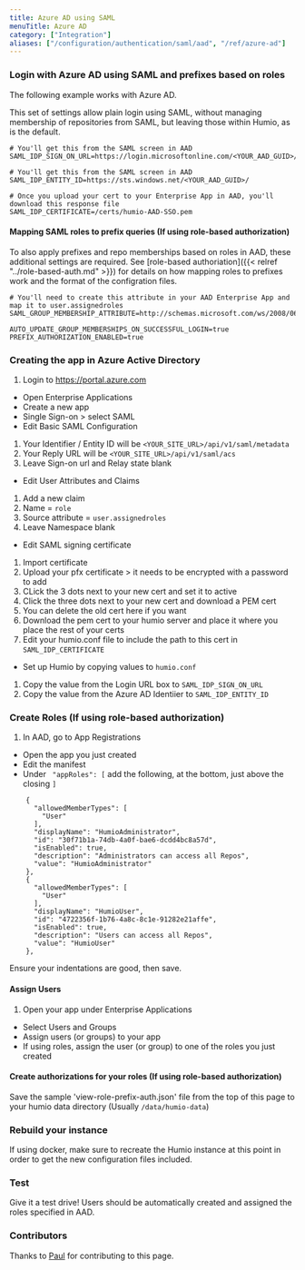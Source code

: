 ```yaml
---
title: Azure AD using SAML
menuTitle: Azure AD
category: ["Integration"]
aliases: ["/configuration/authentication/saml/aad", "/ref/azure-ad"]
---
```


### Login with Azure AD using SAML and prefixes based on roles

The following example works with Azure AD.

This set of settings allow plain login using SAML, without managing membership of repositories from SAML, but leaving those within Humio, as is the default.

```
# You'll get this from the SAML screen in AAD
SAML_IDP_SIGN_ON_URL=https://login.microsoftonline.com/<YOUR_AAD_GUID>/saml2

# You'll get this from the SAML screen in AAD
SAML_IDP_ENTITY_ID=https://sts.windows.net/<YOUR_AAD_GUID>/

# Once you upload your cert to your Enterprise App in AAD, you'll download this response file 
SAML_IDP_CERTIFICATE=/certs/humio-AAD-SSO.pem
```

#### Mapping SAML roles to prefix queries (If using role-based authorization)

To also apply prefixes and repo memberships based on roles in AAD, these additional settings are required. See [role-based authoriation]({{< relref "../role-based-auth.md" >}}) for details on how mapping roles to prefixes work and the format of the configration files.
```
# You'll need to create this attribute in your AAD Enterprise App and map it to user.assignedroles
SAML_GROUP_MEMBERSHIP_ATTRIBUTE=http://schemas.microsoft.com/ws/2008/06/identity/claims/role

AUTO_UPDATE_GROUP_MEMBERSHIPS_ON_SUCCESSFUL_LOGIN=true
PREFIX_AUTHORIZATION_ENABLED=true
```

### Creating the app in Azure Active Directory
1. Login to https://portal.azure.com
* Open Enterprise Applications
* Create a new app
* Single Sign-on > select SAML
* Edit Basic SAML Configuration
1. Your Identifier / Entity ID will be `<YOUR_SITE_URL>/api/v1/saml/metadata`
2. Your Reply URL will be `<YOUR_SITE_URL>/api/v1/saml/acs`
3. Leave Sign-on url and Relay state blank
* Edit User Attributes and Claims
1. Add a new claim
2. Name = `role`
3. Source attribute = `user.assignedroles`
4. Leave Namespace blank
* Edit SAML signing certificate
1. Import certificate
2. Upload your pfx certificate > it needs to be encrypted with a password to add
3. CLick the 3 dots next to your new cert and set it to active
4. Click the three dots next to your new cert and download a PEM cert
5. You can delete the old cert here if you want
6. Download the pem cert to your humio server and place it where you place the rest of your certs
7. Edit your humio.conf file to include the path to this cert in `SAML_IDP_CERTIFICATE`
* Set up Humio by copying values to `humio.conf`
1. Copy the value from the Login URL box to `SAML_IDP_SIGN_ON_URL`
2. Copy the value from the Azure AD Identiier to `SAML_IDP_ENTITY_ID`

### Create Roles (If using role-based authorization)

1. In AAD, go to App Registrations
* Open the app you just created
* Edit the manifest
* Under ` "appRoles": [` add the following, at the bottom, just above the closing `]`

```
    {
      "allowedMemberTypes": [
        "User"
      ],
      "displayName": "HumioAdministrator",
      "id": "30f71b1a-74db-4a0f-bae6-dcdd4bc8a57d",
      "isEnabled": true,
      "description": "Administrators can access all Repos",
      "value": "HumioAdministrator"
    },
    {
      "allowedMemberTypes": [
        "User"
      ],
      "displayName": "HumioUser",
      "id": "4722356f-1b76-4a8c-8c1e-91282e21affe",
      "isEnabled": true,
      "description": "Users can access all Repos",
      "value": "HumioUser"
    },
```

Ensure your indentations are good, then save.

#### Assign Users

1. Open your app under Enterprise Applications
* Select Users and Groups
* Assign users (or groups) to your app 
* If using roles, assign the user (or group) to one of the roles you just created

#### Create authorizations for your roles (If using role-based authorization)

Save the sample 'view-role-prefix-auth.json' file from the top of this page to your humio data directory (Usually `/data/humio-data`)

### Rebuild your instance

If using docker, make sure to recreate the Humio instance at this point in order to get the new configuration files included.

### Test

Give it a test drive! Users should be automatically created and assigned the roles specified in AAD.

### Contributors
Thanks to [Paul](https://github.com/pyoungberg) for contributing to this page.
